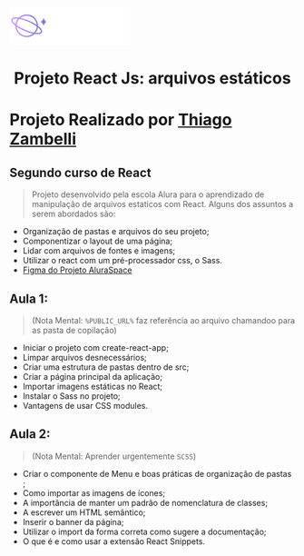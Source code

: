 ![Alt text](src/componentes/Cabecalho/logo.png)
<h1 align='center'>Projeto React Js: arquivos estáticos </h1>

# Projeto Realizado por [Thiago Zambelli](https://www.linkedin.com/in/thiagozambelli)

## Segundo curso de React

> Projeto desenvolvido pela escola Alura para o aprendizado de manipulação de arquivos estaticos com React. Alguns dos assuntos a serem abordados são:
 
 - Organização de pastas e arquivos do seu projeto;
 - Componentizar o layout de uma página;
 - Lidar com arquivos de fontes e imagens;
 - Utilizar o react com um pré-processador css, o Sass.
 - [Figma do Projeto AluraSpace](https://www.figma.com/file/Y1W8HJHKqlUdDFeWi8e4cz/Alura-Space-%7C-React%3A-arquivos-est%C3%A1ticos?node-id=89%3A4&t=CeKGH5bb81l9m8FD-0)

 
## Aula 1: 
> (Nota Mental: `%PUBLIC_URL%` faz referência ao arquivo chamandoo para as pasta de copilação)

- Iniciar o projeto com create-react-app;
- Limpar arquivos desnecessários;
- Criar uma estrutura de pastas dentro de src;
- Criar a página principal da aplicação;
- Importar imagens estáticas no React;
- Instalar o Sass no projeto;
- Vantagens de usar CSS modules.

## Aula 2:
> (Nota Mental: Aprender urgentemente `SCSS`)

- Criar o componente de Menu e boas práticas de organização de pastas ;
- Como importar as imagens de ícones;
- A importância de manter um padrão de nomenclatura de classes;
- A escrever um HTML semântico;
- Inserir o banner da página;
- Utilizar o import da forma correta como sugere a documentação;
- O que é e como usar a extensão React Snippets.